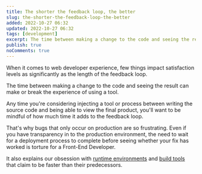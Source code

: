 ```yaml
---
title: The shorter the feedback loop, the better
slug: the-shorter-the-feedback-loop-the-better
added: 2022-10-27 06:32
updated: 2022-10-27 06:32
tags: [development]
excerpt: The time between making a change to the code and seeing the result can make or break the experience of using a tool.
publish: true
noComments: true
---
```


When it comes to web developer experience, few things impact satisfaction levels as significantly as the length of the feedback loop.

The time between making a change to the code and seeing the result can make or break the experience of using a tool.

Any time you're considering injecting a tool or process between writing the source code and being able to view the final product, you'll want to be mindful of how much time it adds to the feedback loop. 

That's why bugs that only occur on production are so frustrating. Even if you have transparency in to the production environment, the need to wait for a deployment process to complete before seeing whether your fix has worked is torture for a Front-End Developer.

It also explains our obsession with [runtime environments](https://bun.sh/) and [build tools](https://turbo.build/pack) that claim to be faster than their predecessors.